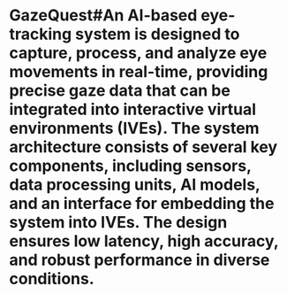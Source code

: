 # GazeQuest#An AI-based eye-tracking system is designed to capture, process, and analyze eye movements in real-time, providing precise gaze data that can be integrated into interactive virtual environments (IVEs). The system architecture consists of several key components, including sensors, data processing units, AI models, and an interface for embedding the system into IVEs. The design ensures low latency, high accuracy, and robust performance in diverse conditions.
